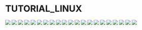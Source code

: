 # TUTORIAL_LINUX

<img src="Tutorial01.JPG">

<img src="Tutorial02.JPG">

<img src="Tutorial03.JPG">

<img src="Tutorial04.JPG">

<img src="Tutorial05.JPG">

<img src="Tutorial06.JPG">

<img src="Tutorial07.JPG">

<img src="Tutorial08.JPG">

<img src="Tutorial09.JPG">

<img src="Tutorial10.JPG">

<img src="Tutorial11.JPG">

<img src="Tutorial12.JPG">

<img src="Tutorial13.JPG">

<img src="Tutorial14.JPG">

<img src="Tutorial15.JPG">

<img src="Tutorial16.JPG">

<img src="Tutorial17.JPG">

<img src="Tutorial18.JPG">

<img src="Tutorial19.JPG">

<img src="audition_1400_800.png">

<img src="mixer4.png">


